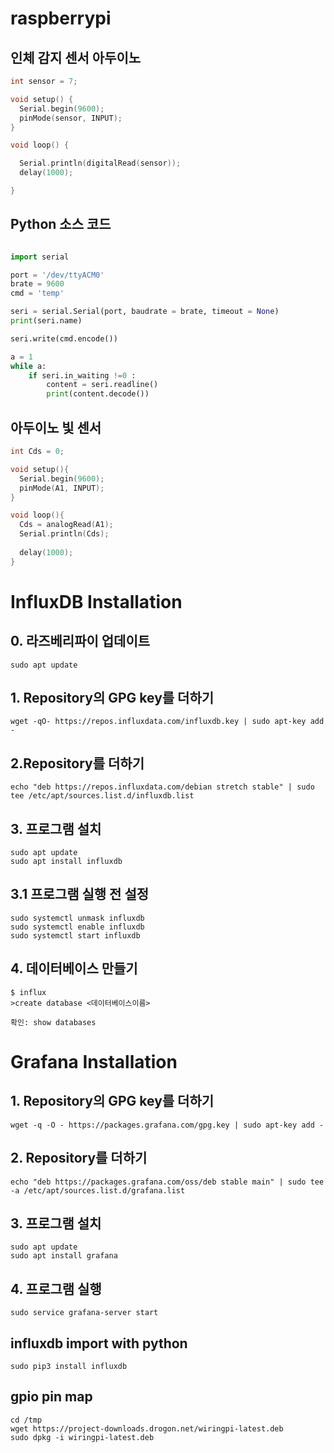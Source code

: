 # raspberrypi

## 인체 감지 센서 아두이노
```C
int sensor = 7;

void setup() {
  Serial.begin(9600);
  pinMode(sensor, INPUT);
}

void loop() {

  Serial.println(digitalRead(sensor));
  delay(1000);

}
```

## Python 소스 코드
```PYTHON

import serial

port = '/dev/ttyACM0'
brate = 9600
cmd = 'temp'

seri = serial.Serial(port, baudrate = brate, timeout = None)
print(seri.name)

seri.write(cmd.encode())

a = 1
while a:
    if seri.in_waiting !=0 :
        content = seri.readline()
        print(content.decode())
```
## 아두이노 빛 센서 
```C
int Cds = 0;

void setup(){
  Serial.begin(9600);
  pinMode(A1, INPUT);
}

void loop(){
  Cds = analogRead(A1);
  Serial.println(Cds);
  
  delay(1000);
}
```
# InfluxDB Installation

## 0. 라즈베리파이 업데이트
```
sudo apt update
```
## 1. Repository의 GPG key를 더하기
```
wget -qO- https://repos.influxdata.com/influxdb.key | sudo apt-key add -
```

## 2.Repository를 더하기 
```
echo "deb https://repos.influxdata.com/debian stretch stable" | sudo tee /etc/apt/sources.list.d/influxdb.list
```

## 3. 프로그램 설치 
```
sudo apt update
sudo apt install influxdb
```
## 3.1 프로그램 실행 전 설정
```
sudo systemctl unmask influxdb
sudo systemctl enable influxdb
sudo systemctl start influxdb
```
## 4. 데이터베이스 만들기
```
$ influx
>create database <데이터베이스이름>
```
```
확인: show databases 
```
# Grafana Installation
## 1. Repository의 GPG key를 더하기
```
wget -q -O - https://packages.grafana.com/gpg.key | sudo apt-key add -
```
## 2. Repository를 더하기
```
echo "deb https://packages.grafana.com/oss/deb stable main" | sudo tee -a /etc/apt/sources.list.d/grafana.list
```
## 3. 프로그램 설치
```
sudo apt update
sudo apt install grafana
```
## 4. 프로그램 실행
```
sudo service grafana-server start
```
## influxdb import with python
```
sudo pip3 install influxdb
```
## gpio pin map
```
cd /tmp
wget https://project-downloads.drogon.net/wiringpi-latest.deb
sudo dpkg -i wiringpi-latest.deb
``` 
